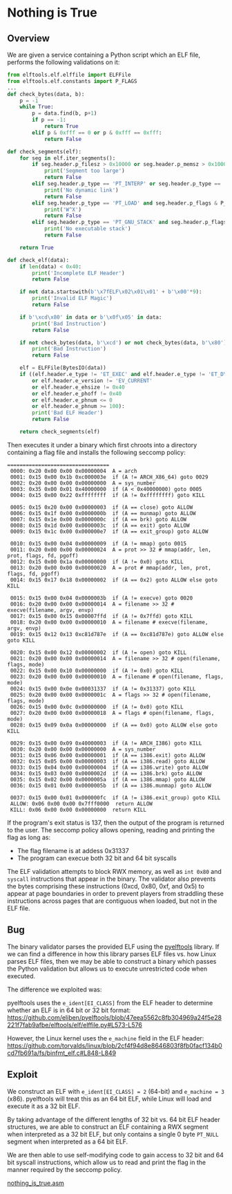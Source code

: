 # Nothing is True

## Overview

We are given a service containing a Python script which an ELF file,
performs the following validations on it:

```py
from elftools.elf.elffile import ELFFile
from elftools.elf.constants import P_FLAGS
...
def check_bytes(data, b):
    p = -1
    while True:
        p = data.find(b, p+1)
        if p == -1:
            return True
        elif p & 0xfff == 0 or p & 0xfff == 0xfff:
            return False

def check_segments(elf):
    for seg in elf.iter_segments():
        if seg.header.p_filesz > 0x10000 or seg.header.p_memsz > 0x10000:
            print('Segment too large')
            return False
        elif seg.header.p_type == 'PT_INTERP' or seg.header.p_type == 'PT_DYNAMIC':
            print('No dynamic link')
            return False
        elif seg.header.p_type == 'PT_LOAD' and seg.header.p_flags & P_FLAGS.PF_W and seg.header.p_flags & P_FLAGS.PF_X:
            print('W^X')
            return False
        elif seg.header.p_type == 'PT_GNU_STACK' and seg.header.p_flags & P_FLAGS.PF_X:
            print('No executable stack')
            return False

    return True

def check_elf(data):
    if len(data) < 0x40:
        print('Incomplete ELF Header')
        return False

    if not data.startswith(b'\x7fELF\x02\x01\x01' + b'\x00'*9):
        print('Invalid ELF Magic')
        return False

    if b'\xcd\x80' in data or b'\x0f\x05' in data:
        print('Bad Instruction')
        return False

    if not check_bytes(data, b'\xcd') or not check_bytes(data, b'\x80') or not check_bytes(data, b'\x0f') or not check_bytes(data, b'\x05'):
        print('Bad Instruction')
        return False

    elf = ELFFile(BytesIO(data))
    if ((elf.header.e_type != 'ET_EXEC' and elf.header.e_type != 'ET_DYN')
        or elf.header.e_version != 'EV_CURRENT'
        or elf.header.e_ehsize != 0x40
        or elf.header.e_phoff != 0x40
        or elf.header.e_phnum <= 0
        or elf.header.e_phnum >= 100):
        print('Bad ELF Header')
        return False

    return check_segments(elf)
```

Then executes it under a binary which first chroots into a directory
containing a flag file and installs the following seccomp policy:
```
=================================
 0000: 0x20 0x00 0x00 0x00000004  A = arch
 0001: 0x15 0x00 0x1b 0xc000003e  if (A != ARCH_X86_64) goto 0029
 0002: 0x20 0x00 0x00 0x00000000  A = sys_number
 0003: 0x35 0x00 0x01 0x40000000  if (A < 0x40000000) goto 0005
 0004: 0x15 0x00 0x22 0xffffffff  if (A != 0xffffffff) goto KILL

 0005: 0x15 0x20 0x00 0x00000003  if (A == close) goto ALLOW
 0006: 0x15 0x1f 0x00 0x0000000b  if (A == munmap) goto ALLOW
 0007: 0x15 0x1e 0x00 0x0000000c  if (A == brk) goto ALLOW
 0008: 0x15 0x1d 0x00 0x0000003c  if (A == exit) goto ALLOW
 0009: 0x15 0x1c 0x00 0x000000e7  if (A == exit_group) goto ALLOW

 0010: 0x15 0x00 0x04 0x00000009  if (A != mmap) goto 0015
 0011: 0x20 0x00 0x00 0x00000024  A = prot >> 32 # mmap(addr, len, prot, flags, fd, pgoff)
 0012: 0x15 0x00 0x1a 0x00000000  if (A != 0x0) goto KILL
 0013: 0x20 0x00 0x00 0x00000020  A = prot # mmap(addr, len, prot, flags, fd, pgoff)
 0014: 0x15 0x17 0x18 0x00000002  if (A == 0x2) goto ALLOW else goto KILL

 0015: 0x15 0x00 0x04 0x0000003b  if (A != execve) goto 0020
 0016: 0x20 0x00 0x00 0x00000014  A = filename >> 32 # execve(filename, argv, envp)
 0017: 0x15 0x00 0x15 0x00007ffd  if (A != 0x7ffd) goto KILL
 0018: 0x20 0x00 0x00 0x00000010  A = filename # execve(filename, argv, envp)
 0019: 0x15 0x12 0x13 0xc81d787e  if (A == 0xc81d787e) goto ALLOW else goto KILL

 0020: 0x15 0x00 0x12 0x00000002  if (A != open) goto KILL
 0021: 0x20 0x00 0x00 0x00000014  A = filename >> 32 # open(filename, flags, mode)
 0022: 0x15 0x00 0x10 0x00000000  if (A != 0x0) goto KILL
 0023: 0x20 0x00 0x00 0x00000010  A = filename # open(filename, flags, mode)
 0024: 0x15 0x00 0x0e 0x00031337  if (A != 0x31337) goto KILL
 0025: 0x20 0x00 0x00 0x0000001c  A = flags >> 32 # open(filename, flags, mode)
 0026: 0x15 0x00 0x0c 0x00000000  if (A != 0x0) goto KILL
 0027: 0x20 0x00 0x00 0x00000018  A = flags # open(filename, flags, mode)
 0028: 0x15 0x09 0x0a 0x00000000  if (A == 0x0) goto ALLOW else goto KILL

 0029: 0x15 0x00 0x09 0x40000003  if (A != ARCH_I386) goto KILL
 0030: 0x20 0x00 0x00 0x00000000  A = sys_number
 0031: 0x15 0x06 0x00 0x00000001  if (A == i386.exit) goto ALLOW
 0032: 0x15 0x05 0x00 0x00000003  if (A == i386.read) goto ALLOW
 0033: 0x15 0x04 0x00 0x00000004  if (A == i386.write) goto ALLOW
 0034: 0x15 0x03 0x00 0x0000002d  if (A == i386.brk) goto ALLOW
 0035: 0x15 0x02 0x00 0x0000005a  if (A == i386.mmap) goto ALLOW
 0036: 0x15 0x01 0x00 0x0000005b  if (A == i386.munmap) goto ALLOW

 0037: 0x15 0x00 0x01 0x000000fc  if (A != i386.exit_group) goto KILL
 ALLOW: 0x06 0x00 0x00 0x7fff0000  return ALLOW
 KILL: 0x06 0x00 0x00 0x00000000  return KILL
```

If the program's exit status is 137, then the output of the program is
returned to the user. The seccomp policy allows opening, reading and
printing the flag as long as:
 - The flag filename is at addess 0x31337
 - The program can execue both 32 bit and 64 bit syscalls

The ELF validation attempts to block RWX memory, as well as `int 0x80`
and `syscall` instructions that appear in the binary. The validator also
prevents the bytes comprising these instructions (0xcd, 0x80, 0xf, and
0x5) to appear at page boundaries in order to prevent players from
straddling these instructions across pages that are contiguous when
loaded, but not in the ELF file.

## Bug

The binary validator parses the provided ELF using the
[pyelftools](https://github.com/eliben/pyelftools) library. If we can
find a difference in how this library parses ELF files vs. how Linux
parses ELF files, then we may be able to construct a binary which passes
the Python validation but allows us to execute unrestricted code when
executed.

The difference we exploited was:

pyelftools uses the `e_ident[EI_CLASS]` from the ELF header to determine
whether an ELF is in 64 bit or 32 bit format:
https://github.com/eliben/pyelftools/blob/47eea5562c8fb304969a24f5e28221f7fab9afbe/elftools/elf/elffile.py#L573-L576

However, the Linux kernel uses the `e_machine` field in the ELF header:
https://github.com/torvalds/linux/blob/2cf4f94d8e8646803f8fb0facf134b0cd7fb691a/fs/binfmt_elf.c#L848-L849

## Exploit

We construct an ELF with `e_ident[EI_CLASS] = 2` (64-bit) and
`e_machine = 3` (x86). pyelftools will treat this as an 64 bit ELF,
while Linux will load and execute it as a 32 bit ELF.

By taking advantage of the different lengths of 32 bit vs. 64 bit ELF
header structures, we are able to construct an ELF containing a RWX
segment when interpreted as a 32 bit ELF, but only contains a single 0
byte `PT_NULL` segment when interpreted as a 64 bit ELF.

We are then able to use self-modifying code to gain access to 32 bit and
64 bit syscall instructions, which allow us to read and print the flag
in the manner required by the seccomp policy.

[nothing_is_true.asm](nothing_is_true.asm)
